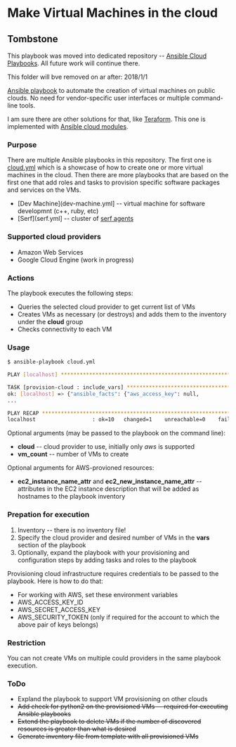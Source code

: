 Make Virtual Machines in the cloud
==================================

## Tombstone

This playbook was moved into dedicated repository -- [Ansible Cloud Playbooks](https://github.com/misho-kr/ansible-cloud-playbooks). All future work will continue there.

This folder will bve removed on ar after: 2018/1/1

[Ansible playbook](https://docs.ansible.com/playbooks.html) to automate the creation of virtual machines on public clouds. No need for vendor-specific user interfaces or multiple command-line tools.

I am sure there are other solutions for that, like [Teraform](https://www.terraform.io). This one is implemented with [Ansible cloud modules](http://docs.ansible.com/ansible/list_of_cloud_modules.html).

### Purpose

There are multiple Ansible playbooks in this repository. The first one is [cloud.yml](cloud.yml) which is a showcase of how to create one or more virtual machines in the cloud. Then there are more playbooks that are based on the first one that add roles and tasks to provision specific software packages and services on the VMs.

* [Dev Machine](dev-machine.yml] -- virtual machine for software developmnt (c++, ruby, etc)
* [Serf](serf.yml] -- cluster of [serf agents](https://www.serf.io/docs/index.html)

### Supported cloud providers

* Amazon Web Services
* Google Cloud Engine (work in progress)

### Actions

The playbook executes the following steps:

* Queries the selected cloud provider to get current list of VMs
* Creates VMs as necessary (or destroys) and adds them to the inventory under the __cloud__ group
* Checks connectivity to each VM

### Usage

```bash
$ ansible-playbook cloud.yml

PLAY [localhost] ***************************************************************

TASK [provision-cloud : include_vars] ******************************************
ok: [localhost] => {"ansible_facts": {"aws_access_key": null,
...

PLAY RECAP *********************************************************************
localhost                  : ok=10   changed=1    unreachable=0    failed=0

```

Optional arguments (may be passed to the playbook on the command line):

* __cloud__ -- cloud provider to use, initially only _aws_ is supported
* __vm_count__ -- number of VMs to create

Optional arguments for AWS-provioned resources:

* __ec2_instance_name_attr__ and __ec2_new_instance_name_attr__ -- attributes in the EC2 instance description that will be added as hostnames to the playbook inventory

### Prepation for execution

1. Inventory -- there is no inventory file!
1. Specify the cloud provider and desired number of VMs in the __vars__ section of the playbook
1. Optionally, expand the playbook with your provisioning and configuration steps by adding tasks and roles to the playbook

Provisioning cloud infrastructure requires credentials to be passed to the playbook. Here is how to do that:

* For working with AWS, set these environment variables
 * AWS_ACCESS_KEY_ID
 * AWS_SECRET_ACCESS_KEY
 * AWS_SECURITY_TOKEN (only if required for the account to which the above pair of keys belongs)

### Restriction

You can not create VMs on multiple could providers in the same playbook execution.

### ToDo

* Expland the playbook to support VM provisioning on other clouds
* ~~Add check for python2 on the provisioned VMs -- required for executing Ansible playbooks~~
* ~~Extend the playbook to delete VMs if the number of discovered resources is greater than what is desired~~
* ~~Generate inventory file from template with all provisioned VMs~~
